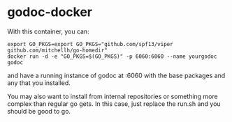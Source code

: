 godoc-docker
============

With this container, you can:

    export GO_PKGS=export GO_PKGS="github.com/spf13/viper github.com/mitchellh/go-homedir"
    docker run -d -e "GO_PKGS=$(GO_PKGS)" -p 6060:6060 --name yourgodoc godoc

and have a running instance of godoc at :6060 with the base packages and any that you installed.

You may also want to install from internal repositories or something more complex than regular go gets. In this case, just replace the run.sh and you should be good to go.
